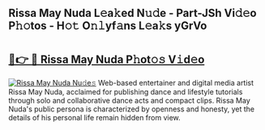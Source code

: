 ## Rissa May Nuda L𝚎a𝚔ed N𝚞𝚍e - Part-JSh Vi𝚍𝚎o P𝚑𝚘tos - H𝚘𝚝 O𝚗𝚕yf𝚊ns L𝚎a𝚔s yGrVo

# <h2><a href="http://kf6e7q.oniu.top/?m=Rissa+May+Nuda">🔗👉 🔴 Rissa May Nuda P𝚑ot𝚘𝚜 V𝚒d𝚎o</a></h2>

[![Rissa May Nuda Nu𝚍e𝚜](https://i.imgur.com/0qMVB7G.gif)](http://kf6e7q.oniu.top/?m=Rissa+May+Nuda)
Web-based entertainer and digital media artist Rissa May Nuda, acclaimed for publishing dance and lifestyle tutorials through solo and collaborative dance acts and compact clips. Rissa May Nuda's public persona is characterized by openness and honesty, yet the details of his personal life remain hidden from view.  
